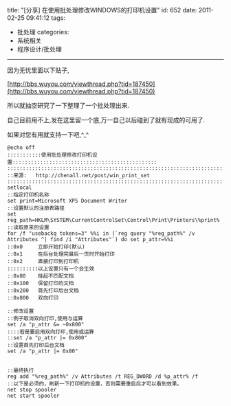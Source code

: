 title: "[分享] 在使用批处理修改WINDOWS的打印机设置"
id: 652
date: 2011-02-25 09:41:12
tags: 
- 批处理
categories: 
- 系统相关
- 程序设计/批处理
---

因为无忧里面以下贴子,

[http://bbs.wuyou.com/viewthread.php?tid=187450](http://bbs.wuyou.com/viewthread.php?tid=187450)

所以就抽空研究了一下整理了一个批处理出来.

自己目前用不上,发在这里留一个底,万一自己以后碰到了就有现成的可用了.

如果对您有用就支持一下吧,^_^

```
@echo off
:::::::::::使用批处理修改打印机设置:::::::::::::::::::::::::::::::::::::::::::::::
::::::::::::::::::::::::::::::::::::::::::::::::::::::::::::::::::::::::::::::::
::来源:   http://chenall.net/post/win_print_set
::::::::::::::::::::::::::::::::::::::::::::::::::::::::::::::::::::::::::::::::
setlocal
::指定打印机名称
set print=Microsoft XPS Document Writer
::设置默认的注册表路径
set reg_path=HKLM\SYSTEM\CurrentControlSet\Control\Print\Printers\%print%
::读取原来的设置
for /f "usebackq tokens=3" %%i in (`reg query "%reg_path%" /v Attributes ^| find /i "Attributes"`) do set p_attr=%%i
::0x0     立即开始打印(默认)
::0x1     在后台处理完最后一页时开始打印
::0x2     直接打印到打印机
::::::::::以上设置只有一个会生效
::0x80    挂起不匹配文档
::0x100   保留打印的文档
::0x200   首先打印后台文档
::0x800   双向打印

::修改设置
::例子取消双向打印,使用与运算
set /a "p_attr &= ~0x800"
::::若是要启用双向打印,使用或运算
::set /a "p_attr |= 0x800"
::设置首先打印后台文档
set /a "p_attr |= 0x80"


::最终执行
reg add "%reg_path%" /v Attributes /t REG_DWORD /d %p_attr% /f
::以下是必须的，刷新一下打印机的设置，否则需要重启后才可以看到效果。
net stop spooler
net start spooler
```